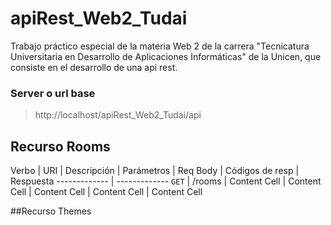 # apiRest_Web2_Tudai
Trabajo práctico especial de la materia Web 2 de la carrera "Tecnicatura Universitaria en Desarrollo de Aplicaciones Informáticas" de la Unicen, que consiste en el desarrollo de una api rest.    

### Server o url base
> http://localhost/apiRest_Web2_Tudai/api

## Recurso Rooms
Verbo  | URI | Descripción | Parámetros | Req Body | Códigos de resp | Respuesta
------------- | -------------
 `GET`  | /rooms | Content Cell | Content Cell | Content Cell | Content Cell | Content Cell


##Recurso Themes
